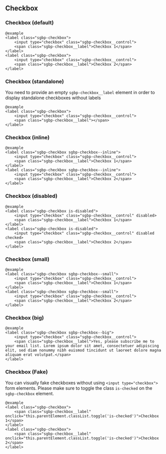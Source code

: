 ## Checkbox

### Checkbox (default)

    @example
    <label class="sgbp-checkbox">
        <input type="checkbox" class="sgbp-checkbox__control">
        <span class="sgbp-checkbox__label">Checkbox 1</span>
    </label>
    <label class="sgbp-checkbox">
        <input type="checkbox" class="sgbp-checkbox__control">
        <span class="sgbp-checkbox__label">Checkbox 2</span>
    </label>

### Checkbox (standalone)

You need to provide an empty `sgbp-checkbox__label` element in order to display standalone checkboxes without labels

    @example
    <label class="sgbp-checkbox">
        <input type="checkbox" class="sgbp-checkbox__control">
        <span class="sgbp-checkbox__label"></span>
    </label>

### Checkbox (inline)
  
    @example
    <label class="sgbp-checkbox sgbp-checkbox--inline">
        <input type="checkbox" class="sgbp-checkbox__control">
        <span class="sgbp-checkbox__label">Checkbox 1</span>
    </label>
    <label class="sgbp-checkbox sgbp-checkbox--inline">
        <input type="checkbox" class="sgbp-checkbox__control">
        <span class="sgbp-checkbox__label">Checkbox 2</span>
    </label>


### Checkbox (disabled)

    @example
    <label class="sgbp-checkbox is-disabled">
        <input type="checkbox" class="sgbp-checkbox__control" disabled>
        <span class="sgbp-checkbox__label">Checkbox 1</span>
    </label>
    <label class="sgbp-checkbox is-disabled">
        <input type="checkbox" class="sgbp-checkbox__control" disabled checked>
        <span class="sgbp-checkbox__label">Checkbox 2</span>
    </label>


### Checkbox (small)
  
    @example
    <label class="sgbp-checkbox sgbp-checkbox--small">
        <input type="checkbox" class="sgbp-checkbox__control">
        <span class="sgbp-checkbox__label">Checkbox 1</span>
    </label>
    <label class="sgbp-checkbox sgbp-checkbox--small">
        <input type="checkbox" class="sgbp-checkbox__control">
        <span class="sgbp-checkbox__label">Checkbox 2</span>
    </label>

### Checkbox (big)

    @example
    <label class="sgbp-checkbox sgbp-checkbox--big">
        <input type="checkbox" class="sgbp-checkbox__control">
        <span class="sgbp-checkbox__label">Yes, please subscribe me to your email list. Lorem ipsum dolor sit amet, consectetuer adipiscing elit, sed diam nonummy nibh euismod tincidunt ut laoreet dolore magna aliquam erat volutpat.</span>
    </label>

### Checkbox (Fake)

You can visually fake checkboxes without using ```<input type="checkbox">``` form elements.
Please make sure to toggle the class ```is-checked``` on the ```sgbp-checkbox``` element.

    @example
    <label class="sgbp-checkbox">
        <span class="sgbp-checkbox__label" onclick="this.parentElement.classList.toggle('is-checked')">Checkbox 1</span>
    </label>
    <label class="sgbp-checkbox">
        <span class="sgbp-checkbox__label" onclick="this.parentElement.classList.toggle('is-checked')">Checkbox 2</span>
    </label>
